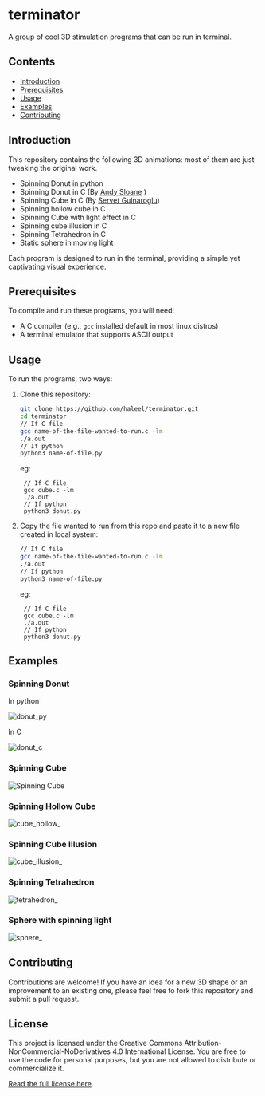 # terminator
A group of cool 3D stimulation programs that can be run in terminal.

## Contents

- [Introduction](#introduction)
- [Prerequisites](#prerequisites)
- [Usage](#usage)
- [Examples](#examples)
- [Contributing](#contributing)

## Introduction

This repository contains the following 3D animations:
most of them are just tweaking the original work.
- Spinning Donut in python
- Spinning Donut in C (By [Andy Sloane](https://www.a1k0n.net/2011/07/20/donut-math.html) )
- Spinning Cube in C (By [Servet Gulnaroglu](https://www.youtube.com/watch?app=desktop&v=p09i_hoFdd0))
- Spinning hollow cube in C
- Spinning Cube with light effect in C
- Spinning cube illusion in C
- Spinning Tetrahedron in C
- Static sphere in moving light
  

Each program is designed to run in the terminal, providing a simple yet captivating visual experience.

## Prerequisites

To compile and run these programs, you will need:
- A C compiler (e.g., `gcc` installed default in most linux distros)
- A terminal emulator that supports ASCII output


## Usage

To run the programs, two ways:

1. Clone this repository:
    ```sh
    git clone https://github.com/haleel/terminator.git
    cd terminator
    // If C file
    gcc name-of-the-file-wanted-to-run.c -lm
    ./a.out
    // If python
    python3 name-of-file.py
    ```
    eg:
   ```
    // If C file
    gcc cube.c -lm
    ./a.out
    // If python
    python3 donut.py
   ```
   

2. Copy the file wanted to run from this repo and paste it to a new file created in local system:
    ```sh
    // If C file
    gcc name-of-the-file-wanted-to-run.c -lm
    ./a.out
    // If python
    python3 name-of-file.py
    ```
    eg:
   ```
    // If C file
    gcc cube.c -lm
    ./a.out
    // If python
    python3 donut.py
   ```
## Examples
### Spinning Donut
In python

![donut_py](https://github.com/haleelsada/terminator/assets/75977159/33f71238-b523-462d-9e93-46350c1dee92)

In C

![donut_c](https://github.com/haleelsada/terminator/assets/75977159/30a3d72b-949b-442d-ae8f-cff1b015343f)

### Spinning Cube
![Spinning Cube](https://github.com/haleelsada/terminator/assets/75977159/6a254acb-1adb-4a35-8c22-a31f3842f40e)

### Spinning Hollow Cube
![cube_hollow_](https://github.com/haleelsada/terminator/assets/75977159/1bf7dc31-aecc-45ea-b7b3-50b37e594894)

### Spinning Cube Illusion
![cube_illusion_](https://github.com/haleelsada/terminator/assets/75977159/6214390e-ba7a-4e15-ab11-fff60c945658)

### Spinning Tetrahedron
![tetrahedron_](https://github.com/haleelsada/terminator/assets/75977159/ab78da21-61a2-40bb-bf7d-e074127a3ad8)

### Sphere with spinning light
![sphere_](https://github.com/haleelsada/terminator/assets/75977159/35df3b2e-005d-4fe1-b61b-bad10f8de8ab)

## Contributing

Contributions are welcome! If you have an idea for a new 3D shape or an improvement to an existing one, please feel free to fork this repository and submit a pull request.

## License

This project is licensed under the Creative Commons Attribution-NonCommercial-NoDerivatives 4.0 International License. You are free to use the code for personal purposes, but you are not allowed to distribute or commercialize it.

[Read the full license here](https://creativecommons.org/licenses/by-nc-nd/4.0/legalcode).

